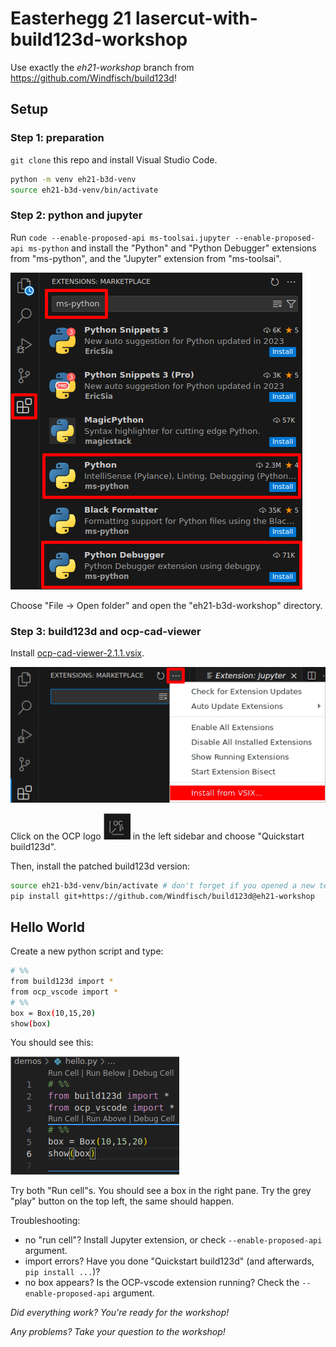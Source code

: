 # Easterhegg 21 lasercut-with-build123d-workshop

Use exactly the _eh21-workshop_ branch from https://github.com/Windfisch/build123d!

## Setup

### Step 1: preparation
`git clone` this repo and install Visual Studio Code.

```sh
python -m venv eh21-b3d-venv
source eh21-b3d-venv/bin/activate
```

### Step 2: python and jupyter
Run `code --enable-proposed-api ms-toolsai.jupyter --enable-proposed-api ms-python` and
install the "Python" and "Python Debugger" extensions from "ms-python", and the
"Jupyter" extension from "ms-toolsai".

![](slides/img/vscode.png)

Choose "File -> Open folder" and open the "eh21-b3d-workshop" directory.

### Step 3: build123d and ocp-cad-viewer

Install [ocp-cad-viewer-2.1.1.vsix](https://github.com/bernhard-42/vscode-ocp-cad-viewer/releases/download/v2.1.1/ocp-cad-viewer-2.1.1.vsix).

![](slides/img/vscode2.png)

Click on the OCP logo ![](slides/img/ocp.png) in the left sidebar and choose "Quickstart build123d".

Then, install the patched build123d version:

```sh
source eh21-b3d-venv/bin/activate # don't forget if you opened a new terminal
pip install git+https://github.com/Windfisch/build123d@eh21-workshop
```

## Hello World

Create a new python script and type:

```sh
# %%
from build123d import *
from ocp_vscode import *
# %%
box = Box(10,15,20)
show(box)
```

You should see this:

![](slides/img/vscode3.png)

Try both "Run cell"s. You should see a box in the right pane.
Try the grey "play" button on the top left, the same should happen.

Troubleshooting:

- no "run cell"? Install Jupyter extension, or check `--enable-proposed-api` argument.
- import errors? Have you done "Quickstart build123d" (and afterwards, `pip install ...`)?
- no box appears? Is the OCP-vscode extension running? Check the `--enable-proposed-api` argument.

_Did everything work? You're ready for the workshop!_

_Any problems? Take your question to the workshop!_
